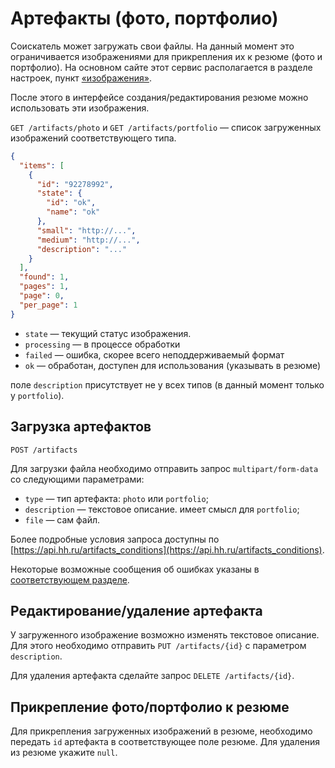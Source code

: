 # Артефакты (фото, портфолио)

Соискатель может загружать свои файлы. На данный момент это ограничивается изображениями для прикрепления их 
к резюме (фото и портфолио). На основном сайте этот сервис располагается в разделе настроек, пункт 
[«изображения»](http://hh.ru/applicant/gallery).
 
После этого в интерфейсе создания/редактирования резюме можно использовать эти изображения.
 
`GET /artifacts/photo` и `GET /artifacts/portfolio` — список загруженных изображений соответствующего типа.  

```json
{
  "items": [
    {
      "id": "92278992",
      "state": {
        "id": "ok",
        "name": "ok"
      },
      "small": "http://...",
      "medium": "http://...",
      "description": "..."
    }
  ],
  "found": 1,
  "pages": 1,
  "page": 0,
  "per_page": 1
}
```

* `state` — текущий статус изображения.
* `processing` — в процессе обработки  
* `failed` — ошибка, скорее всего неподдерживаемый формат 
* `ok` — обработан, доступен для использования (указывать в резюме)
 
поле `description` присутствует не у всех типов (в данный момент только у `portfolio`). 
 
## Загрузка артефактов

`POST /artifacts`

Для загрузки файла необходимо отправить запрос `multipart/form-data` cо следующими параметрами:

* `type` — тип артефакта: `photo` или `portfolio`; 
* `description` — текстовое описание. имеет смысл для `portfolio`;
* `file` — сам файл.

Более подробные условия запроса доступны по [https://api.hh.ru/artifacts_conditions](https://api.hh.ru/artifacts_conditions).

Некоторые возможные сообщения об ошибках указаны в [соответствующем разделе](errors.md#artifacts).

## Редактирование/удаление артефакта

У загруженного изображение возможно изменять текстовое описание. Для этого необходимо отправить `PUT /artifacts/{id}`
с параметром `description`.

Для удаления артефакта сделайте запрос `DELETE /artifacts/{id}`.

## Прикрепление фото/портфолио к резюме

Для прикрепления загруженных изображений в резюме, необходимо передать `id` артефакта в соответствующее поле резюме. 
Для удаления из резюме укажите `null`. 
